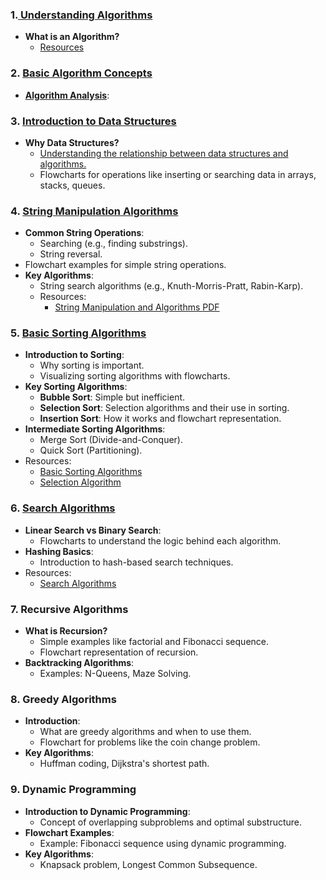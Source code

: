 ### 1.[ **Understanding Algorithms**](./1.IntroductionToAlgorithms/)

- **What is an Algorithm?**
  - [Resources](https://github.com/m-mdy-m/TechShelf/tree/main/Algorithms)

### 2. [**Basic Algorithm Concepts**](./2.Basic-Algorithms/)

- **[Algorithm Analysis](./2.Basic-Algorithms/Algorithm%20Analysis.md)**:

### 3. [**Introduction to Data Structures**](./3.Introduction-of-Data%20Structure/)

- **Why Data Structures?**
  - [Understanding the relationship between data structures and algorithms.](https://typeset.io/pdf/discovering-relationships-between-data-structures-and-4iw98s3et8.pdf)
  - Flowcharts for operations like inserting or searching data in arrays, stacks, queues.

### 4. [**String Manipulation Algorithms**](./4.String-Manipulation-And-Algorithms/)

- **Common String Operations**:
  - Searching (e.g., finding substrings).
  - String reversal.
- Flowchart examples for simple string operations.
- **Key Algorithms**:
  - String search algorithms (e.g., Knuth-Morris-Pratt, Rabin-Karp).
  - Resources:
    - [String Manipulation and Algorithms PDF](book/String%20Manipulation_docx.pdf)

### 5. [**Basic Sorting Algorithms**](./5.Basic-Sorting/)

- **Introduction to Sorting**:
  - Why sorting is important.
  - Visualizing sorting algorithms with flowcharts.
- **Key Sorting Algorithms**:
  - **Bubble Sort**: Simple but inefficient.
  - **Selection Sort**: Selection algorithms and their use in sorting.
  - **Insertion Sort**: How it works and flowchart representation.
- **Intermediate Sorting Algorithms**:
  - Merge Sort (Divide-and-Conquer).
  - Quick Sort (Partitioning).
- Resources:
  - [Basic Sorting Algorithms](5.Basic-Sorting/)
  - [Selection Algorithm](5.5-Selection-Algorithm/)

### 6. [**Search Algorithms**](./6.Search-Algorithm/)

- **Linear Search vs Binary Search**:
  - Flowcharts to understand the logic behind each algorithm.
- **Hashing Basics**:
  - Introduction to hash-based search techniques.
- Resources:
  - [Search Algorithms](6.Search-Algorithm/)

### 7. **Recursive Algorithms**

- **What is Recursion?**
  - Simple examples like factorial and Fibonacci sequence.
  - Flowchart representation of recursion.
- **Backtracking Algorithms**:
  - Examples: N-Queens, Maze Solving.

### 8. **Greedy Algorithms**

- **Introduction**:
  - What are greedy algorithms and when to use them.
  - Flowchart for problems like the coin change problem.
- **Key Algorithms**:
  - Huffman coding, Dijkstra's shortest path.

### 9. **Dynamic Programming**

- **Introduction to Dynamic Programming**:
  - Concept of overlapping subproblems and optimal substructure.
- **Flowchart Examples**:
  - Example: Fibonacci sequence using dynamic programming.
- **Key Algorithms**:
  - Knapsack problem, Longest Common Subsequence.

